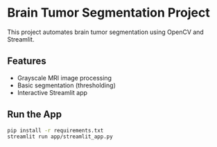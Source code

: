 # Brain Tumor Segmentation Project

This project automates brain tumor segmentation using OpenCV and Streamlit.

## Features
- Grayscale MRI image processing
- Basic segmentation (thresholding)
- Interactive Streamlit app

## Run the App
```bash
pip install -r requirements.txt
streamlit run app/streamlit_app.py
```
